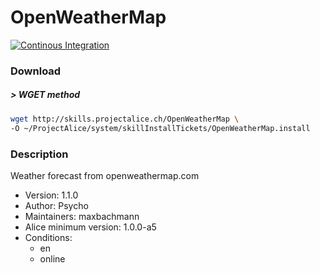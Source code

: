 # OpenWeatherMap

[![Continous Integration](https://gitlab.com/project-alice-assistant/skills/skill_OpenWeatherMap/badges/master/pipeline.svg)](https://gitlab.com/project-alice-assistant/skills/skill_OpenWeatherMap/pipelines/latest)

### Download

##### > WGET method
```bash
wget http://skills.projectalice.ch/OpenWeatherMap \
-O ~/ProjectAlice/system/skillInstallTickets/OpenWeatherMap.install
```

### Description
Weather forecast from openweathermap.com

- Version: 1.1.0
- Author: Psycho
- Maintainers: maxbachmann
- Alice minimum version: 1.0.0-a5
- Conditions:
  - en
  - online
